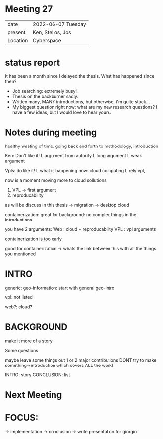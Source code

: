 # Meeting 27
|          |                         |
| -------- | ----------------------- |
| date     | 2022-06-07 Tuesday
| present  | Ken, Stelios, Jos
| Location | Cyberspace


# status report
It has been a month since I delayed the thesis. What has happened since then? 
- Job searching: extremely busy!
- Thesis on the backburner sadly.
- Written many, MANY introductions, but otherwise, i'm quite stuck...
- My biggest question right now: what are my new research questions? I have a few ideas, but I would love to hear yours.

# Notes during meeting


healthy wasting of time: going back and forth to methodology, introduction


Ken: Don't like it!
L argument from autority
L long argument
L weak argument


Vpls: do like it!
L what is happening now: cloud computing
L rely vpl,

now is a moment moving more to cloud sollutions

1. VPL -> first argument
2. reproducability


as will be discuss in this thesis -> 
migration -> desktop cloud


containerization: great for background: 
no complex things in the introductions


you have 2 arguments: 
Web : cloud + reproducability 
VPL : vpl arguments

containerization is too early

good for containerization -> whats the link between this with all the things you mentioned


# INTRO

generic: geo-information: start with general geo-intro

vpl: not listed 

web?: cloud? 




# BACKGROUND
 
make it more of a story


Some questions 





maybe leave some things out
1 or 2 major contributions
DONT try to make something->introduction which covers ALL the work!

INTRO: story
CONCLUSION: list 

# Next Meeting


# FOCUS:
-> implementation
-> conclusion
-> write presentation for giorgio

